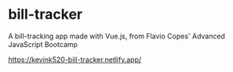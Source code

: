 # bill-tracker

A bill-tracking app made with Vue.js, from Flavio Copes' Advanced JavaScript Bootcamp

https://kevink520-bill-tracker.netlify.app/

